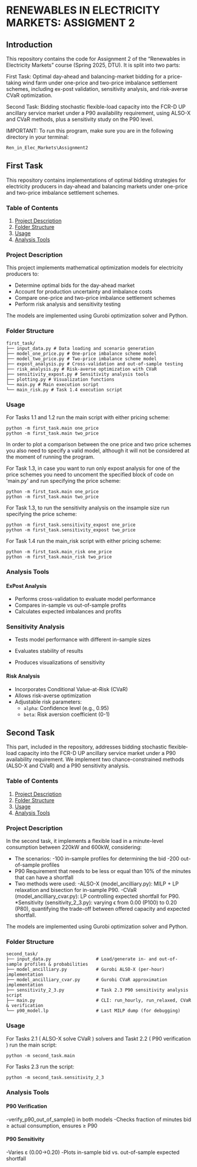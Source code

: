 # RENEWABLES IN ELECTRICITY MARKETS: ASSIGMENT 2

## Introduction
This repository contains the code for Assignment 2 of the “Renewables in Electricity Markets” course (Spring 2025, DTU). It is split into two parts:

First Task: Optimal day-ahead and balancing-market bidding for a price-taking wind farm under one-price and two-price imbalance settlement schemes, including ex-post validation, sensitivity analysis, and risk-averse CVaR optimization.

Second Task: Bidding stochastic flexible-load capacity into the FCR-D UP ancillary service market under a P90 availability requirement, using ALSO-X and CVaR methods, plus a sensitivity study on the P90 level.

IMPORTANT: To run this program, make sure you are in the following directory in your terminal:
```
Ren_in_Elec_Markets\Assignment2
```
## First Task

This repository contains implementations of optimal bidding strategies for electricity producers in day-ahead and balancing markets under one-price and two-price imbalance settlement schemes.

### Table of Contents
1. [Project Description](#project-description)
2. [Folder Structure](#folder-structure)
3. [Usage](#usage)
4. [Analysis Tools](#analysis-tools)

### Project Description
This project implements mathematical optimization models for electricity producers to:
- Determine optimal bids for the day-ahead market
- Account for production uncertainty and imbalance costs
- Compare one-price and two-price imbalance settlement schemes
- Perform risk analysis and sensitivity testing

The models are implemented using Gurobi optimization solver and Python.

### Folder Structure
```
first_task/
├── input_data.py # Data loading and scenario generation
├── model_one_price.py # One-price imbalance scheme model
├── model_two_price.py # Two-price imbalance scheme model
├── expost_analysis.py # Cross-validation and out-of-sample testing
├── risk_analysis.py # Risk-averse optimization with CVaR
├── sensitivity_expost.py # Sensitivity analysis tools
├── plotting.py # Visualization functions
└── main.py # Main execution script
└── main_risk.py # Task 1.4 execution script
```

### Usage
For Tasks 1.1 and 1.2 run the main script with either pricing scheme:
```
python -m first_task.main one_price
python -m first_task.main two_price
```
In order to plot a comparison between the one price and two price schemes you also need to specify a valid model, although it will not be considered at the moment of running the program. 

For Task 1.3, in case you want to run only expost analysis for one of the price schemes you need to uncoment the specified block of code on 'main.py' and run specifying the price scheme:
```
python -m first_task.main one_price
python -m first_task.main two_price
```
For Task 1.3, to run the sensitivity analysis on the insample size run specifying the price scheme:
```
python -m first_task.sensitivity_expost one_price
python -m first_task.sensitivity_expost two_price
```
For Task 1.4 run the main_risk script with either pricing scheme:
```
python -m first_task.main_risk one_price
python -m first_task.main_risk two_price
```

### Analysis Tools

#### ExPost Analysis
- Performs cross-validation to evaluate model performance
- Compares in-sample vs out-of-sample profits
- Calculates expected imbalances and profits

### Sensitivity Analysis
- Tests model performance with different in-sample sizes

- Evaluates stability of results

- Produces visualizations of sensitivity

#### Risk Analysis
- Incorporates Conditional Value-at-Risk (CVaR)
- Allows risk-averse optimization
- Adjustable risk parameters:
  - `alpha`: Confidence level (e.g., 0.95)
  - `beta`: Risk aversion coefficient (0-1)



## Second Task
This part, included in the repository, addresses bidding stochastic flexible‐load capacity into the FCR-D UP ancillary service market under a P90 availability requirement. We implement two chance-constrained methods (ALSO-X and CVaR) and a P90 sensitivity analysis.


### Table of Contents
1. [Project Description](#project-description)
2. [Folder Structure](#folder-structure)
3. [Usage](#usage)
4. [Analysis Tools](#analysis-tools)

### Project Description
In the second task, it implements a flexible load in a minute-level consumption between 220kW and 600kW, considering:
* The scenarios:
    -100 in-sample profiles for determining the bid 
    -200 out-of-sample profiles
* P90 Requirement that needs to be less or equal than 10% of the minutes that can have a shortfall 
* Two methods were used:
  -ALSO-X (model_ancilliary.py): MILP + LP relaxation and bisection for in-sample P90.
  -CVaR (model_ancilliary_cvar.py): LP controlling expected shortfall for P90.
*Sensitivity (sensitivity_2_3.py): varying ϵ from 0.00 (P100) to 0.20 (P80), quantifying the trade-off between offered capacity and expected shortfall.


The models are implemented using Gurobi optimization solver and Python.

### Folder Structure
```
second_task/
├── input_data.py                 # Load/generate in- and out-of-sample profiles & probabilities
├── model_ancilliary.py           # Gurobi ALSO-X (per-hour) implementation
├── model_ancilliary_cvar.py      # Gurobi CVaR approximation implementation
├── sensitivity_2_3.py            # Task 2.3 P90 sensitivity analysis script
├── main.py                       # CLI: run_hourly, run_relaxed, CVaR & verification
└── p90_model.lp                  # Last MILP dump (for debugging)
```

### Usage
For Tasks 2.1 ( ALSO-X solve CVaR ) solvers and Taskt 2.2 ( P90 verification ) run the main script:
```
python -m second_task.main
```
For Tasks 2.3 run the script:
```
python -m second_task.sensitivity_2_3
```

### Analysis Tools
#### P90 Verification
-verify_p90_out_of_sample() in both models
-Checks fraction of minutes bid ≥ actual consumption, ensures ≥ P90
  
#### P90 Sensitivity
-Varies ε (0.00→0.20)
-Plots in-sample bid vs. out-of-sample expected shortfall















